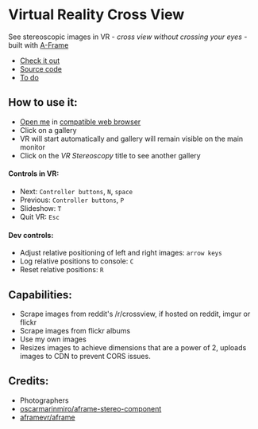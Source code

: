 # Virtual Reality Cross View
See stereoscopic images in VR - *cross view without crossing your eyes* - built with [A-Frame](https://github.com/aframevr/aframe)

* [Check it out](http://amadeusw.com/vr-stereoscopy/webui/)
* [Source code](https://github.com/AmadeusW/vr-stereoscopy/)
* [To do](https://github.com/AmadeusW/vr-stereoscopy/issues)

## How to use it:

* [Open me](http://amadeusw.com/vr-stereoscopy/webui/) in [compatible web browser](https://github.com/AmadeusW/vr-stereoscopy/issues/8)
* Click on a gallery
 * VR will start automatically and gallery will remain visible on the main monitor
* Click on the _VR Stereoscopy_ title to see another gallery

#### Controls in VR:

* Next: `Controller buttons`, `N`, `space`
* Previous: `Controller buttons`, `P`
* Slideshow: `T`
* Quit VR: `Esc`

#### Dev controls:

* Adjust relative positioning of left and right images: `arrow keys`
* Log relative positions to console: `C`
* Reset relative positions: `R`

## Capabilities:

* Scrape images from reddit's /r/crossview, if hosted on reddit, imgur or flickr
* Scrape images from flickr albums
* Use my own images
* Resizes images to achieve dimensions that are a power of 2, uploads images to CDN to prevent CORS issues.

## Credits:
- Photographers
- [oscarmarinmiro/aframe-stereo-component](https://github.com/oscarmarinmiro/aframe-stereo-component)
- [aframevr/aframe](https://github.com/aframevr/aframe)
